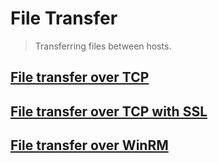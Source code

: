 # File Transfer

> Transferring files between hosts.

## [File transfer over TCP](tcp)

## [File transfer over TCP with SSL](ssl)

## [File transfer over WinRM](winrm)